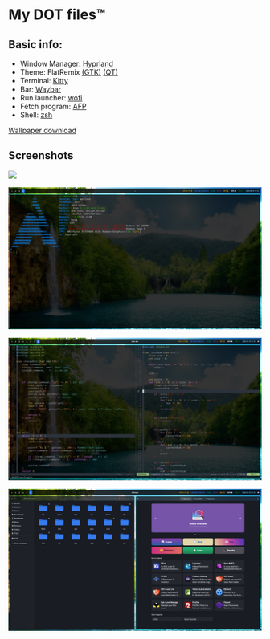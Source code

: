 # My DOT files™

## Basic info:
 * Window Manager: [Hyprland](https://github.com/hyprwm/Hyprland)
 * Theme: FlatRemix [(GTK)](https://github.com/daniruiz/flat-remix-gtk/tree/master/themes) [(QT)](https://github.com/daniruiz/flat-remix-kde)
 * Terminal: [Kitty](https://github.com/kovidgoyal/kitty)
 * Bar: [Waybar](https://github.com/Alexays/Waybar)
 * Run launcher: [wofi](https://hg.sr.ht/~scoopta/wofi)
 * Fetch program: [AFP](https://github.com/Slimemaster0/afp)
 * Shell: [zsh](https://www.zsh.org/)

 
[Wallpaper download](https://wallpapers.com/wallpapers/nature-of-waterfalls-2ygv7ssy2k0lxlzu.html)


## Screenshots

![](https://github.com/Slimemaster0/dots/blob/main/screen-shuts/blank.png)

![Terminal](https://github.com/Slimemaster0/dots/blob/main/screen-shuts/blank-term.png)

![Vim](https://github.com/Slimemaster0/dots/blob/main/screen-shuts/vim.png)

![GTK apps](https://github.com/Slimemaster0/dots/blob/main/screen-shuts/GTK.png)
